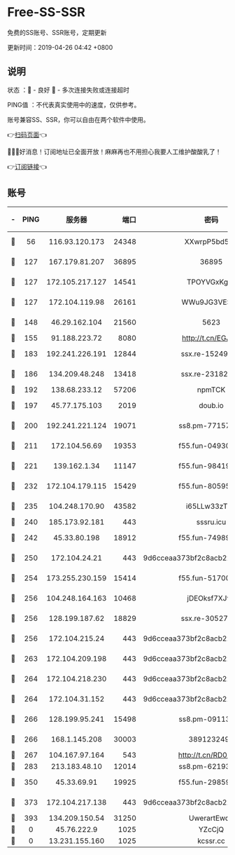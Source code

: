 # Free-SS-SSR

免费的SS账号、SSR账号，定期更新

更新时间：2019-04-26 04:42 +0800

## 说明

状态     ：🙂 - 良好 🙁 - 多次连接失败或连接超时

PING值   ：不代表真实使用中的速度，仅供参考。

账号兼容SS、SSR，你可以自由在两个软件中使用。

👉[扫码页面](https://liesauer.github.io/Free-SS-SSR/)👈

🎉🎉🎉好消息！订阅地址已全面开放！麻麻再也不用担心我要人工维护酸酸乳了！

👉[订阅链接](https://www.liesauer.net/yogurt/subscribe?ACCESS_TOKEN=DAYxR3mMaZAsaqUb)👈

## 账号

|-|PING|服务器|端口|密码|加密方式|区域|
|:----:|:----:|:-----:|-----:|:----:|:----:|:----:|
|🙂|56|116.93.120.173|24348|XXwrpP5bd5S9|aes-256-cfb|PH|
|🙂|127|167.179.81.207|36895|36895|aes-256-cfb|JP|
|🙂|127|172.105.217.127|14541|TPOYVGxKglpi|aes-256-cfb|JP|
|🙂|127|172.104.119.98|26161|WWu9JG3VESbG|aes-256-cfb|JP|
|🙂|148|46.29.162.104|21560|5623|aes-128-ctr|RU|
|🙂|155|91.188.223.72|8080|http://t.cn/EGJIyrl|rc4-md5|RU|
|🙂|183|192.241.226.191|12844|ssx.re-15249592|aes-256-cfb|US|
|🙂|186|134.209.48.248|13418|ssx.re-23182499|aes-256-cfb|US|
|🙂|192|138.68.233.12|57206|npmTCK|rc4-md5|US|
|🙂|197|45.77.175.103|2019|doub.io|aes-128-ctr|SG|
|🙂|200|192.241.221.124|19071|ss8.pm-77157998|aes-256-cfb|US|
|🙂|211|172.104.56.69|19353|f55.fun-04930969|aes-256-cfb|SG|
|🙂|221|139.162.1.34|11147|f55.fun-98419202|aes-256-cfb|SG|
|🙂|232|172.104.179.115|15429|f55.fun-80595697|aes-256-cfb|SG|
|🙂|235|104.248.170.90|43582|i65LLw33zTFX|aes-256-cfb|GB|
|🙂|240|185.173.92.181|443|sssru.icu|rc4-md5|RU|
|🙂|242|45.33.80.198|18912|f55.fun-74989270|aes-256-cfb|US|
|🙂|250|172.104.24.21|443|9d6cceaa373bf2c8acb22e60b6a58be6|aes-256-cfb|US|
|🙂|254|173.255.230.159|15414|f55.fun-51700385|aes-256-cfb|US|
|🙂|256|104.248.164.163|10468|jDEOksf7XJv4|aes-256-cfb|GB|
|🙂|256|128.199.187.62|18829|ssx.re-30527984|aes-256-cfb|SG|
|🙂|256|172.104.215.24|443|9d6cceaa373bf2c8acb22e60b6a58be6|aes-256-cfb|US|
|🙂|263|172.104.209.198|443|9d6cceaa373bf2c8acb22e60b6a58be6|aes-256-cfb|US|
|🙂|264|172.104.218.230|443|9d6cceaa373bf2c8acb22e60b6a58be6|aes-256-cfb|US|
|🙂|264|172.104.31.152|443|9d6cceaa373bf2c8acb22e60b6a58be6|aes-256-cfb|US|
|🙂|266|128.199.95.241|15498|ss8.pm-09113399|aes-256-cfb|SG|
|🙂|266|168.1.145.208|30003|3891232494|aes-256-cfb|AU|
|🙂|267|104.167.97.164|543|http://t.cn/RD0D7sx|rc4-md5|CA|
|🙂|283|213.183.48.10|12014|ss8.pm-62193302|rc4-md5|RU|
|🙂|350|45.33.69.91|19925|f55.fun-29859918|aes-256-cfb|US|
|🙂|373|172.104.217.138|443|9d6cceaa373bf2c8acb22e60b6a58be6|aes-256-cfb|US|
|🙂|393|134.209.150.54|31250|UwerartEwqe|chacha20|IN|
|🙁|0|45.76.222.9|1025|YZcCjQ|rc4-md5|JP|
|🙁|0|13.231.155.160|1025|kcssr.cc|rc4-md5|JP|
